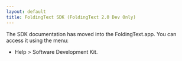 ```yaml
---
layout: default
title: FoldingText SDK (FoldingText 2.0 Dev Only)
---
```


The SDK documentation has moved into the FoldingText.app. You can access it using the menu:

- Help > Software Development Kit.